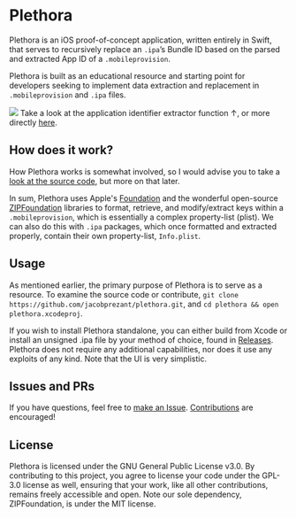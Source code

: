 # Plethora
Plethora is an iOS proof-of-concept application, written entirely in Swift, that serves to recursively replace an `.ipa`’s Bundle ID based on the parsed and extracted App ID of a `.mobileprovision`.

Plethora is built as an educational resource and starting point for developers seeking to implement data extraction and replacement in `.mobileprovision` and `.ipa` files. 

![](mobileprovision.swift.png)
Take a look at the application identifier extractor function &#8593;, or more directly [here](mobileprovision.swift).

## How does it work?

How Plethora works is somewhat involved, so I would advise you to take a [look at the source code](plethora.xcodeproj), but more on that later.

In sum, Plethora uses Apple's [Foundation](https://developer.apple.com/documentation/foundation/) and the wonderful open-source [ZIPFoundation](https://github.com/weichsel/ZIPFoundation) libraries to format, retrieve, and modify/extract keys within a `.mobileprovision`, which is essentially a complex property-list (plist). We can also do this with `.ipa` packages, which once formatted and extracted properly, contain their own property-list, `Info.plist`.

## Usage
As mentioned earlier, the primary purpose of Plethora is to serve as a resource. To examine the source code or contribute, `git clone https://github.com/jacobprezant/plethora.git`, and `cd plethora && open plethora.xcodeproj`.

If you wish to install Plethora standalone, you can either build from Xcode or install an unsigned .ipa file by your method of choice, found in [Releases](https://github.com/jacobprezant/plethora/releases). Plethora does not require any additional capabilities, nor does it use any exploits of any kind. Note that the UI is very simplistic.

## Issues and PRs
If you have questions, feel free to [make an Issue](https://github.com/jacobprezant/plethora/issues). [Contributions](https://github.com/jacobprezant/plethora/pulls) are encouraged!

## License
Plethora is licensed under the GNU General Public License v3.0. By contributing to this project, you agree to license your code under the GPL-3.0 license as well, ensuring that your work, like all other contributions, remains freely accessible and open. Note our sole dependency, ZIPFoundation, is under the MIT license.
